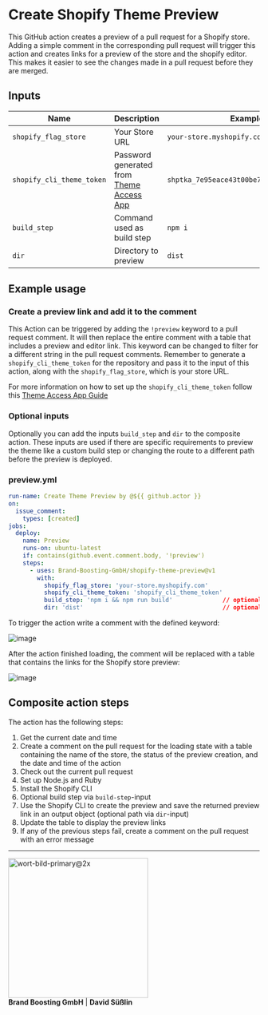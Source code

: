 # Create Shopify Theme Preview

This GitHub action creates a preview of a pull request for a Shopify store. Adding a simple comment in the corresponding pull request will trigger this action and creates links for a preview of the store and the shopify editor. This makes it easier to see the changes made in a pull request before they are merged.


## Inputs
| Name | Description | Example | Required |
| ---- | ----------- | ------- | :------: |
| `shopify_flag_store` | Your Store URL | `your-store.myshopify.com` | &check; |
| `shopify_cli_theme_token` | Password generated from [Theme Access App](https://shopify.dev/themes/tools/theme-access) | `shptka_7e95eace43t00be7f9f8612325212805` | &check; |
| `build_step` | Command used as build step | `npm i` | &cross; |
| `dir` | Directory to preview | `dist` | &cross; |


## Example usage

### Create a preview link and add it to the comment
This Action can be triggered by adding the `!preview` keyword to a pull request comment. It will then replace the entire comment with a table that includes a preview and editor link. This keyword can be changed to filter for a different string in the pull request comments. Remember to generate a `shopify_cli_theme_token` for the repository and pass it to the input of this action, along with the `shopify_flag_store`, which is your store URL. 

For more information on how to set up the `shopify_cli_theme_token` follow this [Theme Access App Guide](https://shopify.dev/themes/tools/theme-access)

### Optional inputs
Optionally you can add the inputs `build_step` and `dir` to the composite action. These inputs are used if there are specific requirements to preview the theme like a custom build step or changing the route to a different path before the preview is deployed.

### preview.yml

```yaml
run-name: Create Theme Preview by @${{ github.actor }}
on:
  issue_comment:      
    types: [created]    
jobs:                   
  deploy:
    name: Preview
    runs-on: ubuntu-latest
    if: contains(github.event.comment.body, '!preview')
    steps:
      - uses: Brand-Boosting-GmbH/shopify-theme-preview@v1
        with:
          shopify_flag_store: 'your-store.myshopify.com'
          shopify_cli_theme_token: 'shopify_cli_theme_token'
          build_step: 'npm i && npm run build'              // optional
          dir: 'dist'                                       // optional

```

<p>To trigger the action write a comment with the defined keyword:</p>

![image](https://user-images.githubusercontent.com/77160493/206173680-5e960d83-807d-4205-9d25-b962e6a30091.png)

<p>After the action finished loading, the comment will be replaced with a table that contains the links for the Shopify store preview:</p>

![image](https://user-images.githubusercontent.com/77160493/206173320-c68ae50a-5afa-48d7-bb70-690612cd1d58.png)

## Composite action steps

The action has the following steps:

1. Get the current date and time
2. Create a comment on the pull request for the loading state with a table containing the name of the store, the status of the preview creation, and the date and time of the action
3. Check out the current pull request
4. Set up Node.js and Ruby
5. Install the Shopify CLI
6. Optional build step via `build-step`-input
7. Use the Shopify CLI to create the preview and save the returned preview link in an output object (optional path via `dir`-input)
8. Update the table to display the preview links
9. If any of the previous steps fail, create a comment on the pull request with an error message

---
<div style="display: inline">
  <img width="280" alt="wort-bild-primary@2x" src="https://user-images.githubusercontent.com/77160493/206194969-10dc2ed8-476d-4639-865e-75c9028109a4.png">
  <div>
    <b>Brand Boosting GmbH</b> |
    <b>David Süßlin</b>
  </div>
</div>
